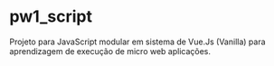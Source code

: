 # pw1_script
Projeto para JavaScript modular em sistema de Vue.Js (Vanilla) para aprendizagem de execução de micro web aplicações.

